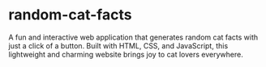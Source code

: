 # random-cat-facts
A fun and interactive web application that generates random cat facts with just a click of a button. Built with HTML, CSS, and JavaScript, this lightweight and charming website brings joy to cat lovers everywhere.
